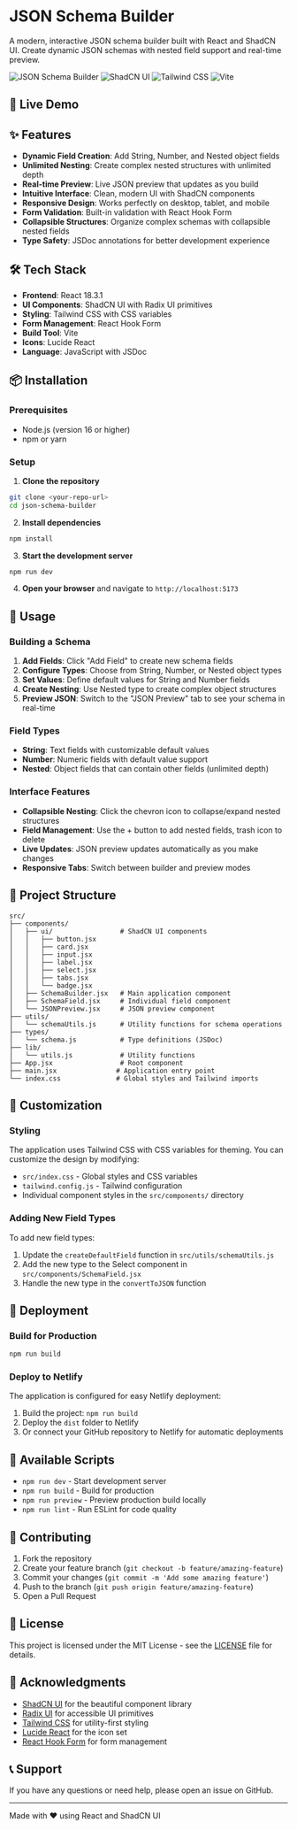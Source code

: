 # JSON Schema Builder

A modern, interactive JSON schema builder built with React and ShadCN UI. Create dynamic JSON schemas with nested field support and real-time preview.

![JSON Schema Builder](https://img.shields.io/badge/React-18.3.1-blue)
![ShadCN UI](https://img.shields.io/badge/ShadCN-UI-green)
![Tailwind CSS](https://img.shields.io/badge/Tailwind-CSS-blue)
![Vite](https://img.shields.io/badge/Vite-5.4.2-purple)

## 🚀 Live Demo



## ✨ Features

- **Dynamic Field Creation**: Add String, Number, and Nested object fields
- **Unlimited Nesting**: Create complex nested structures with unlimited depth
- **Real-time Preview**: Live JSON preview that updates as you build
- **Intuitive Interface**: Clean, modern UI with ShadCN components
- **Responsive Design**: Works perfectly on desktop, tablet, and mobile
- **Form Validation**: Built-in validation with React Hook Form
- **Collapsible Structures**: Organize complex schemas with collapsible nested fields
- **Type Safety**: JSDoc annotations for better development experience

## 🛠️ Tech Stack

- **Frontend**: React 18.3.1
- **UI Components**: ShadCN UI with Radix UI primitives
- **Styling**: Tailwind CSS with CSS variables
- **Form Management**: React Hook Form
- **Build Tool**: Vite
- **Icons**: Lucide React
- **Language**: JavaScript with JSDoc

## 📦 Installation

### Prerequisites

- Node.js (version 16 or higher)
- npm or yarn

### Setup

1. **Clone the repository**
```bash
git clone <your-repo-url>
cd json-schema-builder
```

2. **Install dependencies**
```bash
npm install
```

3. **Start the development server**
```bash
npm run dev
```

4. **Open your browser** and navigate to `http://localhost:5173`

## 🎯 Usage

### Building a Schema

1. **Add Fields**: Click "Add Field" to create new schema fields
2. **Configure Types**: Choose from String, Number, or Nested object types
3. **Set Values**: Define default values for String and Number fields
4. **Create Nesting**: Use Nested type to create complex object structures
5. **Preview JSON**: Switch to the "JSON Preview" tab to see your schema in real-time

### Field Types

- **String**: Text fields with customizable default values
- **Number**: Numeric fields with default value support
- **Nested**: Object fields that can contain other fields (unlimited depth)

### Interface Features

- **Collapsible Nesting**: Click the chevron icon to collapse/expand nested structures
- **Field Management**: Use the + button to add nested fields, trash icon to delete
- **Live Updates**: JSON preview updates automatically as you make changes
- **Responsive Tabs**: Switch between builder and preview modes

## 📁 Project Structure

```
src/
├── components/
│   ├── ui/                 # ShadCN UI components
│   │   ├── button.jsx
│   │   ├── card.jsx
│   │   ├── input.jsx
│   │   ├── label.jsx
│   │   ├── select.jsx
│   │   ├── tabs.jsx
│   │   └── badge.jsx
│   ├── SchemaBuilder.jsx   # Main application component
│   ├── SchemaField.jsx     # Individual field component
│   └── JSONPreview.jsx     # JSON preview component
├── utils/
│   └── schemaUtils.js      # Utility functions for schema operations
├── types/
│   └── schema.js           # Type definitions (JSDoc)
├── lib/
│   └── utils.js            # Utility functions
├── App.jsx                 # Root component
├── main.jsx               # Application entry point
└── index.css              # Global styles and Tailwind imports
```

## 🎨 Customization

### Styling

The application uses Tailwind CSS with CSS variables for theming. You can customize the design by modifying:

- `src/index.css` - Global styles and CSS variables
- `tailwind.config.js` - Tailwind configuration
- Individual component styles in the `src/components/` directory

### Adding New Field Types

To add new field types:

1. Update the `createDefaultField` function in `src/utils/schemaUtils.js`
2. Add the new type to the Select component in `src/components/SchemaField.jsx`
3. Handle the new type in the `convertToJSON` function

## 🚀 Deployment

### Build for Production

```bash
npm run build
```

### Deploy to Netlify

The application is configured for easy Netlify deployment:

1. Build the project: `npm run build`
2. Deploy the `dist` folder to Netlify
3. Or connect your GitHub repository to Netlify for automatic deployments


## 📝 Available Scripts

- `npm run dev` - Start development server
- `npm run build` - Build for production
- `npm run preview` - Preview production build locally
- `npm run lint` - Run ESLint for code quality

## 🤝 Contributing

1. Fork the repository
2. Create your feature branch (`git checkout -b feature/amazing-feature`)
3. Commit your changes (`git commit -m 'Add some amazing feature'`)
4. Push to the branch (`git push origin feature/amazing-feature`)
5. Open a Pull Request

## 📄 License

This project is licensed under the MIT License - see the [LICENSE](LICENSE) file for details.

## 🙏 Acknowledgments

- [ShadCN UI](https://ui.shadcn.com/) for the beautiful component library
- [Radix UI](https://www.radix-ui.com/) for accessible UI primitives
- [Tailwind CSS](https://tailwindcss.com/) for utility-first styling
- [Lucide React](https://lucide.dev/) for the icon set
- [React Hook Form](https://react-hook-form.com/) for form management

## 📞 Support

If you have any questions or need help, please open an issue on GitHub.

---

Made with ❤️ using React and ShadCN UI
